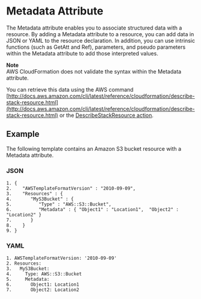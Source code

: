 # Metadata Attribute<a name="aws-attribute-metadata"></a>

The Metadata attribute enables you to associate structured data with a resource\. By adding a Metadata attribute to a resource, you can add data in JSON or YAML to the resource declaration\. In addition, you can use intrinsic functions \(such as GetAtt and Ref\), parameters, and pseudo parameters within the Metadata attribute to add those interpreted values\.

**Note**  
AWS CloudFormation does not validate the syntax within the Metadata attribute\.

You can retrieve this data using the AWS command [http://docs.aws.amazon.com/cli/latest/reference/cloudformation/describe-stack-resource.html](http://docs.aws.amazon.com/cli/latest/reference/cloudformation/describe-stack-resource.html) or the [DescribeStackResource action](http://docs.aws.amazon.com/AWSCloudFormation/latest/APIReference/API_DescribeStackResource.html)\.

## Example<a name="w3ab2c21c23c19b9"></a>

The following template contains an Amazon S3 bucket resource with a Metadata attribute\.

### JSON<a name="aws-attribute-metadata-example.json"></a>

```
1. {
2.    "AWSTemplateFormatVersion" : "2010-09-09",
3.    "Resources" : {
4.       "MyS3Bucket" : {
5.          "Type" : "AWS::S3::Bucket",
6.          "Metadata" : { "Object1" : "Location1",  "Object2" : "Location2" }
7.       }
8.    }
9. }
```

### YAML<a name="aws-attribute-metadata-example.yaml"></a>

```
1. AWSTemplateFormatVersion: '2010-09-09'
2. Resources:
3.   MyS3Bucket:
4.     Type: AWS::S3::Bucket
5.     Metadata:
6.       Object1: Location1
7.       Object2: Location2
```